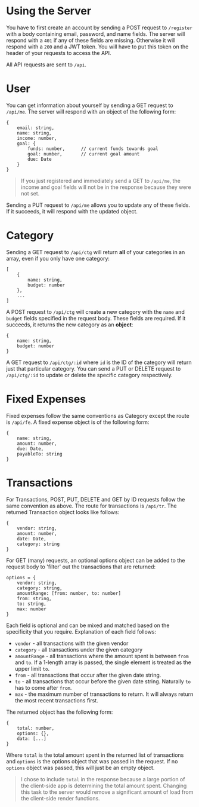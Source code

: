 # Using the Server

You have to first create an account by sending a POST request to `/register` with a body containing email, password, and name fields. The server will respond with a `401` if any of these fields are missing. Otherwise it will respond with a `200` and a JWT token. You will have to put this token on the header of your requests to access the API.

All API requests are sent to `/api`.

# User

You can get information about yourself by sending a GET request to `/api/me`. The server will respond with an object of the following form:

```
{
    email: string,
    name: string,
    income: number,
    goal: {
        funds: number,      // current funds towards goal
        goal: number,       // current goal amount
        due: Date
    }
}
```

> If you just registered and immediately send a GET to `/api/me`, the income and goal fields will not be in the response because they were not set.

Sending a PUT request to `/api/me` allows you to update any of these fields. If it succeeds, it will respond with the updated object.

# Category

Sending a GET request to `/api/ctg` will return **all** of your categories in an array, even if you only have one category:

```
[
    {
        name: string,
        budget: number
    },
    ...
]
```

A POST request to `/api/ctg` will create a new category with the `name` and `budget` fields specified in the request body. These fields are required. If it succeeds, it returns the new category as an **object**:

```
{
    name: string,
    budget: number
}
```

A GET request to `/api/ctg/:id` where `id` is the ID of the category will return just that particular category. You can send a PUT or DELETE request to `/api/ctg/:id` to update or delete the specific category respectively.

# Fixed Expenses

Fixed expenses follow the same conventions as Category except the route is `/api/fe`. A fixed expense object is of the following form:

```
{
    name: string,
    amount: number,
    due: Date,
    payableTo: string
}
```

# Transactions

For Transactions, POST, PUT, DELETE and GET by ID requests follow the same convention as above. The route for transactions is `/api/tr`. The returned Transaction object looks like follows:

```
{
    vendor: string,
    amount: number,
    date: Date,
    category: string
}
```

For GET (many) requests, an optional options object can be added to the request body to 'filter' out the transactions that are returned:

```
options = {
    vendor: string,
    category: string,
    amountRange: [from: number, to: number]
    from: string,
    to: string,
    max: number
}
```

Each field is optional and can be mixed and matched based on the specificity that you require. Explanation of each field follows:

- `vendor` - all transactions with the given vendor
- `category` - all transactions under the given category
- `amountRange` - all transactions where the amount spent is between `from` and `to`. If a 1-length array is passed, the single element is treated as the upper limit `to`.
- `from` - all transactions that occur after the given date string.
- `to` - all transactions that occur before the given date string. Naturally `to` has to come after `from`.
- `max` - the maximum number of transactions to return. It will always return the most recent transactions first.

The returned object has the following form:

```
{
    total: number,
    options: {},
    data: [...]
}
```

Where `total` is the total amount spent in the returned list of transactions and `options` is the options object that was passed in the request. If no `options` object was passed, this will just be an empty object.

> I chose to include `total` in the response because a large portion of the client-side app is determining the total amount spent. Changing this task to the server would remove a significant amount of load from the client-side render functions.
